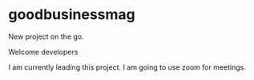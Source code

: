# goodbusinessmag
New project on the go.

Welcome developers

I am currently leading this project. I am going to use zoom for meetings.

